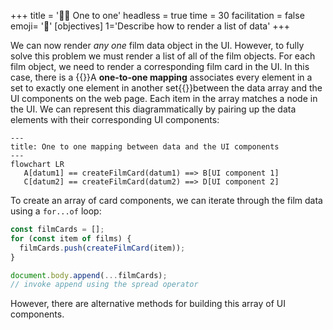 +++
title = '👭🏾 One to one'
headless = true
time = 30
facilitation = false
emoji= '🧩'
[objectives]
    1='Describe how to render a list of data'
+++

We can now render _any one_ film data object in the UI. However, to fully solve this problem we must render a list of all of the film objects. For each film object, we need to render a corresponding film card in the UI. In this case, there is a {{<tooltip title="one-to-one mapping">}}A **one-to-one mapping** associates every element in a set to exactly one element in another set{{</tooltip>}}between the data array and the UI components on the web page. Each item in the array matches a node in the UI. We can represent this diagrammatically by pairing up the data elements with their corresponding UI components:

```mermaid
---
title: One to one mapping between data and the UI components
---
flowchart LR
   A[datum1] == createFilmCard(datum1) ==> B[UI component 1]
   C[datum2] == createFilmCard(datum2) ==> D[UI component 2]
```

To create an array of card components, we can iterate through the film data using a `for...of` loop:

```js
const filmCards = [];
for (const item of films) {
  filmCards.push(createFilmCard(item));
}

document.body.append(...filmCards);
// invoke append using the spread operator
```

However, there are alternative methods for building this array of UI components.
